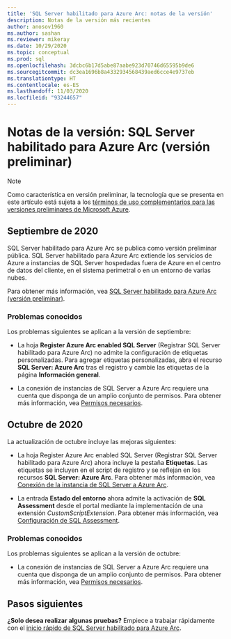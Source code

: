 ```yaml
---
title: 'SQL Server habilitado para Azure Arc: notas de la versión'
description: Notas de la versión más recientes
author: anosov1960
ms.author: sashan
ms.reviewer: mikeray
ms.date: 10/29/2020
ms.topic: conceptual
ms.prod: sql
ms.openlocfilehash: 3dcbc6b17d5abe87aabe923d70746d65595b9de6
ms.sourcegitcommit: dc3ea1696b8a4332934568439aed6cce4e9737eb
ms.translationtype: HT
ms.contentlocale: es-ES
ms.lasthandoff: 11/03/2020
ms.locfileid: "93244657"
---
```

# <a name="release-notes---azure-arc-enabled-sql-server-preview"></a>Notas de la versión: SQL Server habilitado para Azure Arc (versión preliminar)

> [!NOTE]
> Como característica en versión preliminar, la tecnología que se presenta en este artículo está sujeta a los [términos de uso complementarios para las versiones preliminares de Microsoft Azure](https://azure.microsoft.com/support/legal/preview-supplemental-terms/).

## <a name="september-2020"></a>Septiembre de 2020

SQL Server habilitado para Azure Arc se publica como versión preliminar pública. SQL Server habilitado para Azure Arc extiende los servicios de Azure a instancias de SQL Server hospedadas fuera de Azure en el centro de datos del cliente, en el sistema perimetral o en un entorno de varias nubes.

Para obtener más información, vea [SQL Server habilitado para Azure Arc (versión preliminar)](overview.md).

### <a name="known-issues"></a>Problemas conocidos

Los problemas siguientes se aplican a la versión de septiembre:

* La hoja **Register Azure Arc enabled SQL Server** (Registrar SQL Server habilitado para Azure Arc) no admite la configuración de etiquetas personalizadas. Para agregar etiquetas personalizadas, abra el recurso **SQL Server: Azure Arc** tras el registro y cambie las etiquetas de la página **Información general**.

* La conexión de instancias de SQL Server a Azure Arc requiere una cuenta que disponga de un amplio conjunto de permisos. Para obtener más información, vea [Permisos necesarios](overview.md#required-permissions).

## <a name="october-2020"></a>Octubre de 2020

La actualización de octubre incluye las mejoras siguientes:

* La hoja Register Azure Arc enabled SQL Server (Registrar SQL Server habilitado para Azure Arc) ahora incluye la pestaña **Etiquetas**. Las etiquetas se incluyen en el script de registro y se reflejan en los recursos **SQL Server: Azure Arc**. Para obtener más información, vea [Conexión de la instancia de SQL Server a Azure Arc](connect.md).

* La entrada **Estado del entorno** ahora admite la activación de **SQL Assessment** desde el portal mediante la implementación de una extensión *CustomScriptExtension*. Para obtener más información, vea [Configuración de SQL Assessment](assess.md#run-on-demand-sql-assessment).

### <a name="known-issues"></a>Problemas conocidos

Los problemas siguientes se aplican a la versión de octubre:

* La conexión de instancias de SQL Server a Azure Arc requiere una cuenta que disponga de un amplio conjunto de permisos. Para obtener más información, vea [Permisos necesarios](overview.md#required-permissions).

## <a name="next-steps"></a>Pasos siguientes

**¿Solo desea realizar algunas pruebas?**  Empiece a trabajar rápidamente con el [inicio rápido de SQL Server habilitado para Azure Arc](https://aka.ms/AzureArcSqlServerJumpstart).
